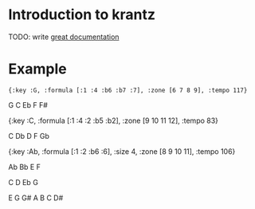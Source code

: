 # Introduction to krantz

TODO: write [great documentation](http://jacobian.org/writing/great-documentation/what-to-write/)

# Example

```{:key :G, :formula [:1 :4 :b6 :b7 :7], :zone [6 7 8 9], :tempo 117}```

G C Eb F F#

{:key :C, :formula [:1 :4 :2 :b5 :b2], :zone [9 10 11 12], :tempo 83}

C Db D F Gb

{:key :Ab, :formula [:1 :2 :b6 :6], :size 4, :zone [8 9 10 11], :tempo 106}

Ab Bb E F

C D Eb G

E G G# A B C D#